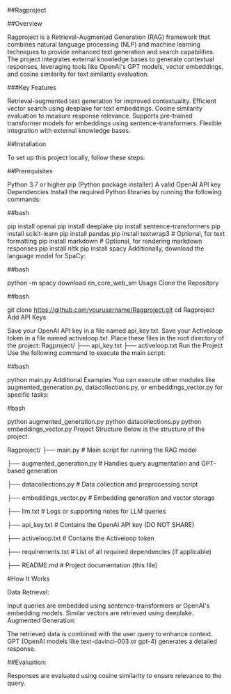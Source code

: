 ##Ragproject

##Overview

Ragproject is a Retrieval-Augmented Generation (RAG) framework that combines natural language processing (NLP) and machine learning techniques to provide enhanced text generation and search capabilities. The project integrates external knowledge bases to generate contextual responses, leveraging tools like OpenAI's GPT models, vector embeddings, and cosine similarity for text similarity evaluation.

###Key Features

Retrieval-augmented text generation for improved contextuality.
Efficient vector search using deeplake for text embeddings.
Cosine similarity evaluation to measure response relevance.
Supports pre-trained transformer models for embeddings using sentence-transformers.
Flexible integration with external knowledge bases.

##Installation

To set up this project locally, follow these steps:

##Prerequisites

Python 3.7 or higher
pip (Python package installer)
A valid OpenAI API key
Dependencies
Install the required Python libraries by running the following commands:

##bash

pip install openai
pip install deeplake
pip install sentence-transformers
pip install scikit-learn
pip install pandas
pip install textwrap3  # Optional, for text formatting
pip install markdown   # Optional, for rendering markdown responses
pip install nltk
pip install spacy
Additionally, download the language model for SpaCy:

##bash

python -m spacy download en_core_web_sm
Usage
Clone the Repository

##bash

git clone https://github.com/yourusername/Ragproject.git
cd Ragproject
Add API Keys

Save your OpenAI API key in a file named api_key.txt.
Save your Activeloop token in a file named activeloop.txt.
Place these files in the root directory of the project:
Ragproject/
├── api_key.txt
├── activeloop.txt
Run the Project Use the following command to execute the main script:

##bash

python main.py
Additional Examples You can execute other modules like augmented_generation.py, datacollections.py, or embeddings_vector.py for specific tasks:

#bash

python augmented_generation.py
python datacollections.py
python embeddings_vector.py
Project Structure
Below is the structure of the project:

Ragproject/
├── main.py              # Main script for running the RAG model

├── augmented_generation.py # Handles query augmentation and GPT-based generation

├── datacollections.py   # Data collection and preprocessing script

├── embeddings_vector.py # Embedding generation and vector storage

├── llm.txt              # Logs or supporting notes for LLM queries

├── api_key.txt          # Contains the OpenAI API key (DO NOT SHARE)

├── activeloop.txt       # Contains the Activeloop token

├── requirements.txt     # List of all required dependencies (if applicable)

├── README.md            # Project documentation (this file)

#How It Works

Data Retrieval:

Input queries are embedded using sentence-transformers or OpenAI's embedding models.
Similar vectors are retrieved using deeplake.
Augmented Generation:

The retrieved data is combined with the user query to enhance context.
GPT (OpenAI models like text-davinci-003 or gpt-4) generates a detailed response.

##Evaluation:

Responses are evaluated using cosine similarity to ensure relevance to the query.
